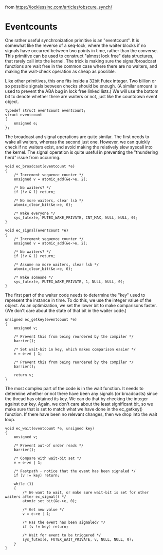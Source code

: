 from https://locklessinc.com/articles/obscure_synch/

# Eventcounts

One rather useful synchronization primitive is an "eventcount". It is somewhat like the reverse of a seq-lock, where the waiter blocks if no signals have occurred between two points in time, rather than the converse. This primitive can be used to construct "almost lock free" data structures, that rarely call into the kernel. The trick is making sure the signal/broadcast functions are wait free in the common case where there are no waiters, and making the wait-check operation as cheap as possible.

Like other primitives, this one fits inside a 32bit Futex integer. Two billion or so possible signals between checks should be enough. (A similar amount is used to prevent the ABA bug in lock free linked lists.) We will use the bottom bit to denote whether there are waiters or not, just like the countdown event object.

```
typedef struct eventcount eventcount;
struct eventcount
{
	unsigned e;
};
```

The broadcast and signal operations are quite similar. The first needs to wake all waiters, whereas the second just one. However, we can quickly check if no waiters exist, and avoid making the relatively slow syscall into the kernel. The signal operation is quite useful in preventing the "thundering herd" issue from occurring.

```
void ec_broadcast(eventcount *e)
{
	/* Increment sequence counter */
	unsigned v = atomic_add(&e->e, 2);
	
	/* No waiters? */
	if (!v & 1) return;
	
	/* No more waiters, clear lsb */
	atomic_clear_bit(&e->e, 0);
	
	/* Wake everyone */
	sys_futex(e, FUTEX_WAKE_PRIVATE, INT_MAX, NULL, NULL, 0);
}

void ec_signal(eventcount *e)
{
	/* Increment sequence counter */
	unsigned v = atomic_add(&e->e, 2);
	
	/* No waiters? */
	if (!v & 1) return;
	
	/* Assume no more waiters, clear lsb */
	atomic_clear_bit(&e->e, 0);
	
	/* Wake someone */
	sys_futex(e, FUTEX_WAKE_PRIVATE, 1, NULL, NULL, 0);
}
```

The first part of the waiter code needs to determine the "key" used to represent the instance in time. To do this, we use the integer value of the object. As an optimization, we set the lower bit to make comparisons faster. (We don't care about the state of that bit in the waiter code.)

```
unsigned ec_getkey(eventcount *e)
{
	unsigned v;
	
	/* Prevent this from being reordered by the compiler */
	barrier();
	
	/* Set wait-bit in key, which makes comparison easier */
	v = e->e | 1;
	
	/* Prevent this from being reordered by the compiler */
	barrier();
	
	return v;
}
```

The most complex part of the code is in the wait function. It needs to determine whether or not there have been any signals (or broadcasts) since the thread has obtained its key. We can do that by checking the integer against our key. Again, we don't care about the least significant bit, so we make sure that is set to match what we have done in the ec_getkey() function. If there have been no relevant changes, then we drop into the wait loop.

```
void ec_wait(eventcount *e, unsigned key)
{
	unsigned v;
	
	/* Prevent out-of order reads */
	barrier();
	
	/* Compare with wait-bit set */
	v = e->e | 1;
		
	/* Fastpath - notice that the event has been signaled */
	if (v != key) return;
		
	while (1)
	{
		/* We want to wait, or make sure wait-bit is set for other waiters after ec_signal() */
		atomic_set_bit(&e->e, 0);
		
		/* Get new value */
		v = e->e | 1;
		
		/* Has the event has been signaled? */
		if (v != key) return;
		
		/* Wait for event to be triggered */
		sys_futex(e, FUTEX_WAIT_PRIVATE, v, NULL, NULL, 0);
	}
}
```
